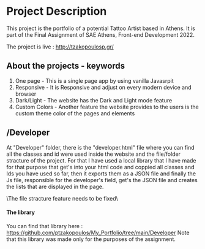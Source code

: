 # Project Description
This project is the portfolio of a potential Tattoo Artist based in Athens. It is part of the Final Assignment of SAE Athens, Front-end Development 2022.

The project is live : http://tzakopoulosp.gr/

## About the projects - keywords
1. One page       - This is a single page app by using vanilla Javasrpit
2. Responsive     - It is Responsive and adjust on every modern device and browser
3. Dark/Light     - The website has the Dark and Light mode feature
4. Custom Colors  - Another feature the website provides to the users is the custom theme color of the pages and elements

## /Developer
At "Developer" folder, there is the "developer.html" file where you can find all the classes and id were used inside the website and the file/folder stracture of the project. For that I have used a local library that I have made for that purpose that get's into your html code and coppied all classes and Ids you have used so far, then it exports them as a JSON file and finally the Js file, responsible for the developer's field, get's the JSON file and creates the lists that are displayed in the page.

\The file stracture feature needs to be fixed\

#### The library
You can find that library here : https://github.com/ptzakopoulos/My_Portfolio/tree/main/Developer
Note that this library was made only for the purposes of the assignment.
